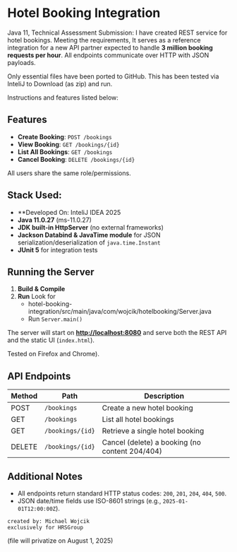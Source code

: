 # Hotel Booking Integration

Java 11, Technical Assessment Submission: I have created REST service for hotel bookings. 
Meeting the requirements, It serves as a reference integration for a new API partner expected to handle **3 million booking requests per hour**. 
All endpoints communicate over HTTP with JSON payloads.

Only essential files have been ported to GitHub. 
This has been tested via InteliJ to Download (as zip) and run.

Instructions and features listed below:
## Features

- **Create Booking**: `POST /bookings`
- **View Booking**: `GET /bookings/{id}`
- **List All Bookings**: `GET /bookings`
- **Cancel Booking**: `DELETE /bookings/{id}`

All users share the same role/permissions.

## Stack Used:
- **Developed On: InteliJ IDEA 2025
- **Java 11.0.27** (ms-11.0.27)
- **JDK built-in HttpServer** (no external frameworks)
- **Jackson Databind & JavaTime module** for JSON serialization/deserialization of `java.time.Instant`
- **JUnit 5** for integration tests

## Running the Server

1. **Build & Compile**
2. **Run**
   Look for 
   - hotel-booking-integration/src/main/java/com/wojcik/hotelbooking/Server.java
   - Run `Server.main()`

The server will start on [**http://localhost:8080**](http://localhost:8080) and serve both the REST API and the static UI (`index.html`).

Tested on Firefox and Chrome).

## API Endpoints
                     
| Method | Path             | Description                                    |
| ------ | ---------------- | -------------------------                      |
| POST   | `/bookings`      | Create a new hotel booking                     |
| GET    | `/bookings`      | List all hotel bookings                        |
| GET    | `/bookings/{id}` | Retrieve a single hotel booking                |
| DELETE | `/bookings/{id}` | Cancel (delete) a booking (no content 204/404) |


## Additional Notes

- All endpoints return standard HTTP status codes: `200`, `201`, `204`, `404`, `500`.
- JSON date/time fields use ISO-8601 strings (e.g., `2025-01-01T12:00:00Z`).

```
created by: Michael Wojcik
exclusively for HRSGroup
```
(file will privatize on August 1, 2025)
